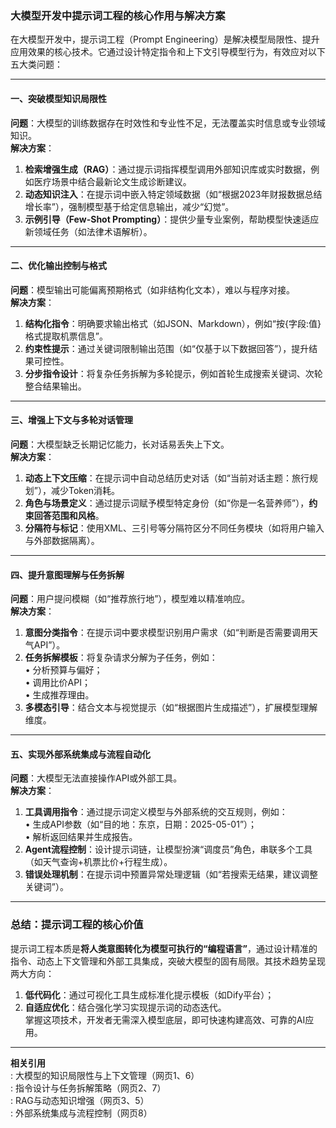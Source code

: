### 大模型开发中提示词工程的核心作用与解决方案

在大模型开发中，提示词工程（Prompt Engineering）是解决模型局限性、提升应用效果的核心技术。它通过设计特定指令和上下文引导模型行为，有效应对以下五大类问题：

---

#### **一、突破模型知识局限性**
**问题**：大模型的训练数据存在时效性和专业性不足，无法覆盖实时信息或专业领域知识。  
**解决方案**：  
1. **检索增强生成（RAG）**：通过提示词指挥模型调用外部知识库或实时数据，例如医疗场景中结合最新论文生成诊断建议。  
2. **动态知识注入**：在提示词中嵌入特定领域数据（如“根据2023年财报数据总结增长率”），强制模型基于给定信息输出，减少“幻觉”。  
3. **示例引导（Few-Shot Prompting）**：提供少量专业案例，帮助模型快速适应新领域任务（如法律术语解析）。

---

#### **二、优化输出控制与格式**
**问题**：模型输出可能偏离预期格式（如非结构化文本），难以与程序对接。  
**解决方案**：  
1. **结构化指令**：明确要求输出格式（如JSON、Markdown），例如“按{字段:值}格式提取机票信息”。  
2. **约束性提示**：通过关键词限制输出范围（如“仅基于以下数据回答”），提升结果可控性。  
3. **分步指令设计**：将复杂任务拆解为多轮提示，例如首轮生成搜索关键词、次轮整合结果输出。

---

#### **三、增强上下文与多轮对话管理**
**问题**：大模型缺乏长期记忆能力，长对话易丢失上下文。  
**解决方案**：  
1. **动态上下文压缩**：在提示词中自动总结历史对话（如“当前对话主题：旅行规划”），减少Token消耗。  
2. **角色与场景定义**：通过提示词赋予模型特定身份（如“你是一名营养师”），**约束回答范围和风格**。  
3. **分隔符与标记**：使用XML、三引号等分隔符区分不同任务模块（如将用户输入与外部数据隔离）。

---

#### **四、提升意图理解与任务拆解**
**问题**：用户提问模糊（如“推荐旅行地”），模型难以精准响应。  
**解决方案**：  
1. **意图分类指令**：在提示词中要求模型识别用户需求（如“判断是否需要调用天气API”）。  
2. **任务拆解模板**：将复杂请求分解为子任务，例如：  
   • 分析预算与偏好；  
   • 调用比价API；  
   • 生成推荐理由。  
3. **多模态引导**：结合文本与视觉提示（如“根据图片生成描述”），扩展模型理解维度。

---

#### **五、实现外部系统集成与流程自动化**
**问题**：大模型无法直接操作API或外部工具。  
**解决方案**：  
1. **工具调用指令**：通过提示词定义模型与外部系统的交互规则，例如：  
   • 生成API参数（如“目的地：东京，日期：2025-05-01”）；  
   • 解析返回结果并生成报告。  
2. **Agent流程控制**：设计提示词链，让模型扮演“调度员”角色，串联多个工具（如天气查询+机票比价+行程生成）。  
3. **错误处理机制**：在提示词中预置异常处理逻辑（如“若搜索无结果，建议调整关键词”）。

---

### 总结：提示词工程的核心价值
提示词工程本质是**将人类意图转化为模型可执行的“编程语言”**，通过设计精准的指令、动态上下文管理和外部工具集成，突破大模型的固有局限。其技术趋势呈现两大方向：  
1. **低代码化**：通过可视化工具生成标准化提示模板（如Dify平台）；  
2. **自适应优化**：结合强化学习实现提示词的动态迭代。  
掌握这项技术，开发者无需深入模型底层，即可快速构建高效、可靠的AI应用。

---

**相关引用**  
: 大模型的知识局限性与上下文管理（网页1、6）  
: 指令设计与任务拆解策略（网页2、7）  
: RAG与动态知识增强（网页3、5）  
: 外部系统集成与流程控制（网页8）
